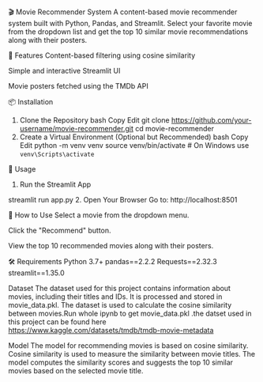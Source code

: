 🎬 Movie Recommender System
A content-based movie recommender system built with Python, Pandas, and Streamlit. Select your favorite movie from the dropdown list and get the top 10 similar movie recommendations along with their posters.

🚀 Features
Content-based filtering using cosine similarity

Simple and interactive Streamlit UI

Movie posters fetched using the TMDb API

📦 Installation
1. Clone the Repository
bash
Copy
Edit
git clone https://github.com/your-username/movie-recommender.git
cd movie-recommender
2. Create a Virtual Environment (Optional but Recommended)
bash
Copy
Edit
python -m venv venv
source venv/bin/activate  # On Windows use `venv\Scripts\activate`

🧠 Usage
1. Run the Streamlit App

streamlit run app.py
2. Open Your Browser
Go to: http://localhost:8501

📌 How to Use
Select a movie from the dropdown menu.

Click the "Recommend" button.

View the top 10 recommended movies along with their posters.

🛠️ Requirements
Python 3.7+
pandas==2.2.2
Requests==2.32.3
streamlit==1.35.0

Dataset
The dataset used for this project contains information about movies, including their titles and IDs. It is processed and stored in movie_data.pkl. The dataset is used to calculate the cosine similarity between movies.Run whole ipynb to get movie_data.pkl .the datset used in this project can be found here
https://www.kaggle.com/datasets/tmdb/tmdb-movie-metadata


Model
The model for recommending movies is based on cosine similarity. Cosine similarity is used to measure the similarity between movie titles. The model computes the similarity scores and suggests the top 10 similar movies based on the selected movie title.

